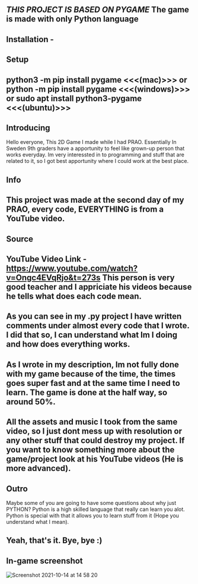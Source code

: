 *THIS PROJECT IS BASED ON PYGAME* 
The game is made with only Python language
-----------------------------------------------------------------------------------
Installation - 
-----------------------------------------------------------------------------------
## Setup




python3 -m pip install pygame <<<(mac)>>>
or
python -m pip install pygame <<<(windows)>>>
or
sudo apt install python3-pygame <<<(ubuntu)>>>
-----------------------------------------------------------------------------------
## Introducing 




Hello everyone,
This 2D Game I made while I had PRAO. Essentially In Sweden 9th graders have a apportunity to feel like grown-up person that works everyday. 
Im very interessted in to programming and stuff that are related to it, so I got best apportunity where I could work at the best place.

## Info




This project was made at the second day of my PRAO, every code, EVERYTHING is from a YouTube video. 
-----------------------------------------------------------------------------------
## Source




YouTube Video Link - https://www.youtube.com/watch?v=Ongc4EVqRjo&t=273s
This person is very good teacher and I appriciate his videos because he tells what does each code mean. 
-----------------------------------------------------------------------------------
As you can see in my .py project I have written comments under almost every code that I wrote. I did that so, I can understand what Im I doing and how does everything works. 
-----------------------------------------------------------------------------------
As I wrote in my description, Im not fully done with my game because of the time, the times goes super fast and at the same time I need to learn. The game is done at the half way, so around 50%. 
-----------------------------------------------------------------------------------
All the assets and music I took from the same video, so I just dont mess up with resolution or any other stuff that could destroy my project. If you want to know something more about the game/project look at his YouTube videos (He is more advanced). 
-----------------------------------------------------------------------------------
## Outro





Maybe some of you are going to have some questions about why just PYTHON?
Python is a high skilled language that really can learn you alot. Python is special with that it allows you to learn stuff from it (Hope you understand what I mean). 

Yeah, that's it.
Bye, bye :)
-----------------------------------------------------------------------------------


## In-game screenshot

![Screenshot 2021-10-14 at 14 58 20](https://user-images.githubusercontent.com/92526205/137329248-1275a233-edcd-4b43-b673-985b3090517f.png)
